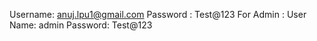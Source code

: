 Username: anuj.lpu1@gmail.com
Password : Test@123
For Admin :
User Name: admin
Password: Test@123
<!-- 
https://phpgurukul.com/shopping-portal-free-download/ 

docker build -t project:tag .
docker compose up -d
docker compose down

5f0bb9aa510647839b85e1f6c48af0e4
-->